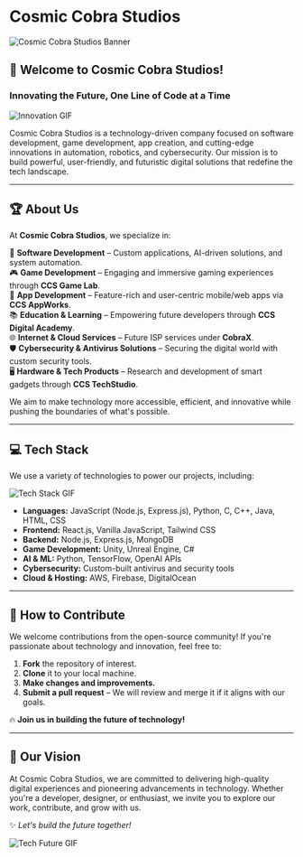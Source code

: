 # Cosmic Cobra Studios  

![Cosmic Cobra Studios Banner](https://your-banner-image-url.com)  

## 🚀 Welcome to Cosmic Cobra Studios!  

### **Innovating the Future, One Line of Code at a Time**  

![Innovation GIF](https://media.giphy.com/media/26AHONQ79FdWZhAI0/giphy.gif)  

Cosmic Cobra Studios is a technology-driven company focused on software development, game development, app creation, and cutting-edge innovations in automation, robotics, and cybersecurity. Our mission is to build powerful, user-friendly, and futuristic digital solutions that redefine the tech landscape.  

---

## 🏆 About Us  

At **Cosmic Cobra Studios**, we specialize in:  

🔹 **Software Development** – Custom applications, AI-driven solutions, and system automation.  
🎮 **Game Development** – Engaging and immersive gaming experiences through **CCS Game Lab**.  
📱 **App Development** – Feature-rich and user-centric mobile/web apps via **CCS AppWorks**.  
📚 **Education & Learning** – Empowering future developers through **CCS Digital Academy**.  
🌐 **Internet & Cloud Services** – Future ISP services under **CobraX**.  
🛡️ **Cybersecurity & Antivirus Solutions** – Securing the digital world with custom security tools.  
🖥️ **Hardware & Tech Products** – Research and development of smart gadgets through **CCS TechStudio**.  

We aim to make technology more accessible, efficient, and innovative while pushing the boundaries of what's possible.  

---

## 💻 Tech Stack  

We use a variety of technologies to power our projects, including:  

![Tech Stack GIF](https://media.giphy.com/media/ZVik7pBtu9dNS/giphy.gif)  

- **Languages:** JavaScript (Node.js, Express.js), Python, C, C++, Java, HTML, CSS  
- **Frontend:** React.js, Vanilla JavaScript, Tailwind CSS  
- **Backend:** Node.js, Express.js, MongoDB  
- **Game Development:** Unity, Unreal Engine, C#  
- **AI & ML:** Python, TensorFlow, OpenAI APIs  
- **Cybersecurity:** Custom-built antivirus and security tools  
- **Cloud & Hosting:** AWS, Firebase, DigitalOcean  

---

## 🤝 How to Contribute  

We welcome contributions from the open-source community! If you're passionate about technology and innovation, feel free to:  

1. **Fork** the repository of interest.  
2. **Clone** it to your local machine.  
3. **Make changes and improvements.**  
4. **Submit a pull request** – We will review and merge it if it aligns with our goals.  

🔥 **Join us in building the future of technology!**  

---

## 🌟 Our Vision  

At Cosmic Cobra Studios, we are committed to delivering high-quality digital experiences and pioneering advancements in technology. Whether you're a developer, designer, or enthusiast, we invite you to explore our work, contribute, and grow with us.  

✨ *Let's build the future together!*  

![Tech Future GIF](https://media.giphy.com/media/3o7abKhOpu0NwenH3O/giphy.gif)  

